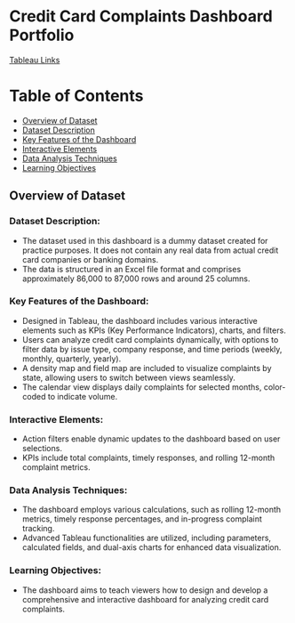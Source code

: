 # Credit Card Complaints Dashboard Portfolio
[Tableau Links](#https://public.tableau.com/app/profile/crysantha.monica.lim/viz/CREADITCARDCOMPLAINTSDASHBOARD/CreditCardComplaint)

# Table of Contents
- [Overview of Dataset](#overview-of-dataset)
- [Dataset Description](#dataset-description)
- [Key Features of the Dashboard](#key-features-of-the-dashboard)
- [Interactive Elements](#interactive-elements)
- [Data Analysis Techniques](#data-analysis-techniques)
- [Learning Objectives](#learning-objectives)

## Overview of Dataset

### Dataset Description:
- The dataset used in this dashboard is a dummy dataset created for practice purposes. It does not contain any real data from actual credit card companies or banking domains.
- The data is structured in an Excel file format and comprises approximately 86,000 to 87,000 rows and around 25 columns.

### Key Features of the Dashboard:
- Designed in Tableau, the dashboard includes various interactive elements such as KPIs (Key Performance Indicators), charts, and filters.
- Users can analyze credit card complaints dynamically, with options to filter data by issue type, company response, and time periods (weekly, monthly, quarterly, yearly).
- A density map and field map are included to visualize complaints by state, allowing users to switch between views seamlessly.
- The calendar view displays daily complaints for selected months, color-coded to indicate volume.

### Interactive Elements:
- Action filters enable dynamic updates to the dashboard based on user selections.
- KPIs include total complaints, timely responses, and rolling 12-month complaint metrics.

### Data Analysis Techniques:
- The dashboard employs various calculations, such as rolling 12-month metrics, timely response percentages, and in-progress complaint tracking.
- Advanced Tableau functionalities are utilized, including parameters, calculated fields, and dual-axis charts for enhanced data visualization.

### Learning Objectives:
- The dashboard aims to teach viewers how to design and develop a comprehensive and interactive dashboard for analyzing credit card complaints.
